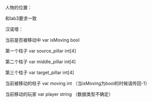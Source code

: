 人物的位置：

和lab3要求一致

汉诺塔：

当前是否被移动中 var isMoving bool 

第一个柱子 var source_pillar int[4]

第二个柱子 var middle_pillar int[4]

第三个柱子 var target_pillar int[4]

当前被移动的柱子 var moving int （当isMoving为bool的时候请传回-1）

当前移动的玩家 var player string （数据类型不确定）